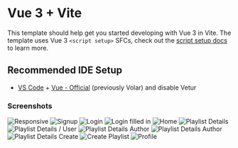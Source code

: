 # Vue 3 + Vite

This template should help get you started developing with Vue 3 in Vite. The template uses Vue 3 `<script setup>` SFCs, check out the [script setup docs](https://v3.vuejs.org/api/sfc-script-setup.html#sfc-script-setup) to learn more.

## Recommended IDE Setup

- [VS Code](https://code.visualstudio.com/) + [Vue - Official](https://marketplace.visualstudio.com/items?itemName=Vue.volar) (previously Volar) and disable Vetur

### Screenshots


![Responsive](https://github.com/malykdim/yt-playlists/assets/38568843/fbf22cdb-9e82-4e88-a3ce-2d2473ae3d51)
![Signup](https://github.com/malykdim/yt-playlists/assets/38568843/2a19a673-0193-4472-9f2f-8ebf80c849ed)
![Login](https://github.com/malykdim/yt-playlists/assets/38568843/1076524c-121d-4863-a308-8f6c652cc2b4)
![Login filled in](https://github.com/malykdim/yt-playlists/assets/38568843/2b325700-dc6b-445e-b930-08d1d218c773)
![Home](https://github.com/malykdim/yt-playlists/assets/38568843/27d786dd-859f-4610-ba87-6b242b836b8b)
![Playlist Details](https://github.com/malykdim/yt-playlists/assets/38568843/ba263360-7c04-4a6f-b611-789373f1a774)
![Playlist Details / User](https://github.com/malykdim/yt-playlists/assets/38568843/95117098-fa1c-488b-b804-f1c428c2b3c1)
![Playlist Details Author](https://github.com/malykdim/yt-playlists/assets/38568843/35bf772b-1f70-4487-a468-c6bcc209ec54)
![Playlist Details Author](https://github.com/malykdim/yt-playlists/assets/38568843/f8527839-548b-42c5-a106-24d91a697bbd)
![Playlist Details Create](https://github.com/malykdim/yt-playlists/assets/38568843/fff3d7a5-cdec-4e31-be4c-f9595c44f1ab)
![Create Playlist](https://github.com/malykdim/yt-playlists/assets/38568843/96175cbc-cb86-43cc-877f-0767069766f9)
![Profile](https://github.com/malykdim/yt-playlists/assets/38568843/110db0ed-6a73-4ee1-87ba-87258746e4ad)
